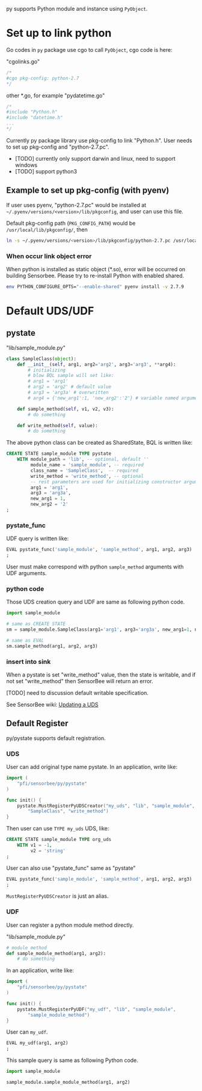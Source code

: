 py supports Python module and instance using `PyObject`.

# Set up to link python

Go codes in `py` package use cgo to call `PyObject`, cgo code is here:

"cgolinks.go"

```go
/*
#cgo pkg-config: python-2.7
*/
```

other *.go, for example "pydatetime.go"

```go
/*
#include "Python.h"
#include "datetime.h"
...
*/
```


Currently py package library use pkg-config to link "Python.h". User needs to set up pkg-config and "python-2.7.pc".

* [TODO] currently only support darwin and linux, need to support windows
* [TODO] support python3

## Example to set up pkg-config (with pyenv)

If user uses pyenv, "python-2.7.pc" would be installed at `~/.pyenv/versions/<version>/lib/pkgconfig`, and user can use this file.

Default pkg-config path (`PKG_CONFIG_PATH`) would be `/usr/local/lib/pkgconfig/`, then

```sh
ln -s ~/.pyenv/versions/<version>/lib/pkgconfig/python-2.7.pc /usr/local/lib/pkgconfig/
```

### When occur link object error

When python is installed as static object (*.so),  error will be occurred on building Sensorbee. Please try to re-install Python with enabled shared.

```bash
env PYTHON_CONFIGURE_OPTS="--enable-shared" pyenv install -v 2.7.9
```

# Default UDS/UDF

## pystate

"lib/sample_module.py"

```python
class SampleClass(object):
    def __init__(self, arg1, arg2='arg2', arg3='arg3', **arg4):
        # initializing
        # blow BQL sample will set like:
        # arg1 = 'arg1'
        # arg2 = 'arg2' # default value
        # arg3 = 'arg3a' # overwritten
        # arg4 = {'new_arg1':1, 'new_arg2':'2'} # variable named arguments

    def sample_method(self, v1, v2, v3):
        # do something

    def write_method(self, value):
        # do something
```

The above python class can be created as SharedState, BQL is written like:

```sql
CREATE STATE sample_module TYPE pystate
    WITH module_path = 'lib', -- optional, default ''
         module_name = 'sample_module', -- required
         class_name = 'SampleClass',  -- required
         write_method = 'write_method', -- optional
         -- rest parameters are used for initializing constructor arguments.
         arg1 = 'arg1',
         arg3 = 'arg3a',
         new_arg1 = 1,
         new_arg2 = '2'
;
```

### pystate_func

UDF query is written like:

```sql
EVAL pystate_func('sample_module', 'sample_method', arg1, arg2, arg3)
;
```

User must make correspond with python `sample_method` arguments with UDF arguments.

### python code

Those UDS creation query and UDF are same as following python code.

```python
import sample_module

# same as CREATE STATE
sm = sample_module.SampleClass(arg1='arg1', arg3='arg3a', new_arg1=1, new_arg2='2')

# same as EVAL
sm.sample_method(arg1, arg2, arg3)
```

### insert into sink

When a pystate is set "write\_method" value, then the state is writable, and if not set "write\_method" then SensorBee will return an error.

[TODO] need to discussion default writable specification.

See SensorBee wiki: [Updating a UDS](https://github.pfidev.jp/sensorbee/sensorbee/wiki/How-to-write-%22stateful%22-User-Defined-Functions#updating-a-uds)

## Default Register

py/pystate supports default registration.

### UDS

User can add original type name pystate. In an application, write like:

```go
import (
    "pfi/sensorbee/py/pystate"
)

func init() {
    pystate.MustRegisterPyUDSCreator("my_uds", "lib", "sample_module",
        "SampleClass", "write_method")
}
```

Then user can use `TYPE my_uds` UDS, like:

```sql
CREATE STATE sample_module TYPE org_uds
    WITH v1 = -1,
         v2 = 'string'
;
```

User can also use "pystate\_func" same as "pystate"

```sql
EVAL pystate_func('sample_module', 'sample_method', arg1, arg2, arg3)
;
```

`MustRegisterPyUDSCreator` is just an alias.


### UDF

User can register a python module method directly.

"lib/sample_module.py"

```python
# module method
def sample_module_method(arg1, arg2):
    # do something
```

In an application, write like:

```go
import (
    "pfi/sensorbee/py/pystate"
)

func init() {
    pystate.MustRegisterPyUDF("my_udf", "lib", "sample_module",
        "sample_module_method")
}
```

User can `my_udf`.

```sql
EVAL my_udf(arg1, arg2)
;
```

This sample query is same as following Python code.

```python
import sample_module

sample_module.sample_module_method(arg1, arg2)
```
